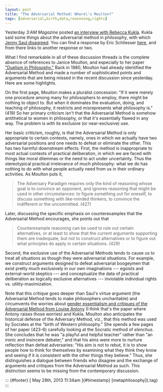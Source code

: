 ```yaml
---
layout: post
title: "The Adversarial Method: Where\'s Moulton?"
tags: [adversarial,birth,data,reasoning,rights]
---
```



Yesterday *3:AM Magazine* posted [an interview with Rebecca Kukla](http://www.3ammagazine.com/3am/the-relentless-naturalist/). Kukla said some things about the adversarial method in philosophy, with which [Jenny Saul disagreed](http://feministphilosophers.wordpress.com/2013/05/27/rebecca-kukla-in-3-am-magazine/). You can find a response by Eric Schliesser [here](http://www.newappsblog.com/2013/05/must-philosophy-be-adverserial-hint-of-course-not.html), and from there links to another response or two.

What I find remarkable in all of these discussion threads is the complete absence of references to Janice Moulton, and especially to her paper ["Duelism in Philosophy."](http://secure.pdcnet.org/teachphil/content/teachphil_1980_0003_0004_0419_0434) Back in 1980, Moulton had already identified the Adversarial Method and made a number of sophisticated points and arguments that are being missed in the recent discussion since yesterday. Here are some highlights.

On the first page, Moulton makes a pluralist concession: "If it were merely one procedure among many for philosophers to employ, there might be nothing to object to. But when it dominates the evaluation, doing, and teaching of philosophy, it restricts and misrepresents what philosophy is." (419) So her primary criticism isn't that the Adversarial Method is somehow antithetical to women in philosophy, or that it's essentially flawed in any way. The problem is with its exclusive (or near-exclusive) use.

Her basic criticism, roughly, is that the Adversarial Method is only appropriate to certain contexts, namely, ones in which we actually have two adversarial positions and one needs to defeat or eliminate the other. This has two harmful downstream effects. First, the method is inappropriate to most actual contexts of practical deliberation, in which we are faced with things like moral dilemmas or the need to act under uncertainty. Thus the stereotypical practical irrelevance of much philosophy: what we do has nothing to do with what people actually need from us in their ordinary activities. As Moulton puts it,

> <div>
>
> The Adversary Paradigm requires only the kind of reasoning whose goal is to convince an opponent, and ignores reasoning that might be used in other circumstances: to figure something out for oneself, to discuss something with like-minded thinkers, to convince the indifferent or the uncommitted. (427)
>
> </div>

Later, discussing the specific emphasis on counterexamples that the Adversarial Method encourages, she points out that

> <div>
>
> Counterexample reasoning can be used to rule out certain alternatives, or at least to show that the current arguments supporting them are inadequate, but not to construct alternatives or to figure out what principles do apply in certain situations. (429)
>
> </div>

Second, the exclusive use of the Adversarial Methods tends to cause us to treat all situations as though they were adversarial situations. For example, we construct arguments designed to defeat adversarial boogeymen that exist pretty much exclusively in our own imaginations --- egoists and external-world skeptics --- and conceptualize the data of practical deliberation as logically exclusive alternatives --- inviolable individual rights vs. utility-maximization.

Note that this critique goes deeper than Saul's virtue argument (the Adversarial Method tends to make philosophers uncharitable) and circumvents the worries about [gender essentialism and critiques of the Adversarial Method from Louise Antony](http://onlinelibrary.wiley.com/doi/10.1111/j.1467-9833.2012.01567.x/abstract) (I think that's the paper where Antony raises those worries) and Kukla. Moulton also anticipates the historical defense of the Adversary Method, viz., that this method was used by Socrates at the "birth of Western philosophy." She spends a few pages of her paper (423-6) carefully looking at the Socratic method of *elenchus*. She concludes that he was "a playful and helpful teacher" rather than "an ironic and insincere debater," and that his aims were more to nurture reflection than defeat adversaries: "His aim is not to rebut, it is to show people how to think for themselves by examining what they think they know and seeing if it is consistent with the other things they believe." Thus, she distinguishes a dialogue between friends who disagree and the exchange of arguments and critiques from the Adversarial Method as such. This distinction seems to be missing from the contemporary discussion.

::: {#footer}
[ May 28th, 2013 11:34am ]{#timestamp} [metaphilosophy]{.tag}
:::

